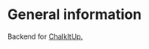# General information
Backend for [ChalkItUp.](https://github.com/gabrielakbarov/ChalkItUp/blob/main/README.md)
